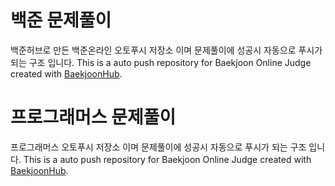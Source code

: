 # 백준 문제풀이
백준허브로 만든 백준온라인 오토푸시 저장소 이며 문제풀이에 성공시 자동으로 푸시가 되는 구조 입니다.
This is a auto push repository for Baekjoon Online Judge created with [BaekjoonHub](https://github.com/BaekjoonHub/BaekjoonHub).

# 프로그래머스 문제풀이
프로그래머스 오토푸시 저장소 이며 문제풀이에 성공시 자동으로 푸시가 되는 구조 입니다.
This is a auto push repository for Baekjoon Online Judge created with [BaekjoonHub](https://github.com/BaekjoonHub/BaekjoonHub).
